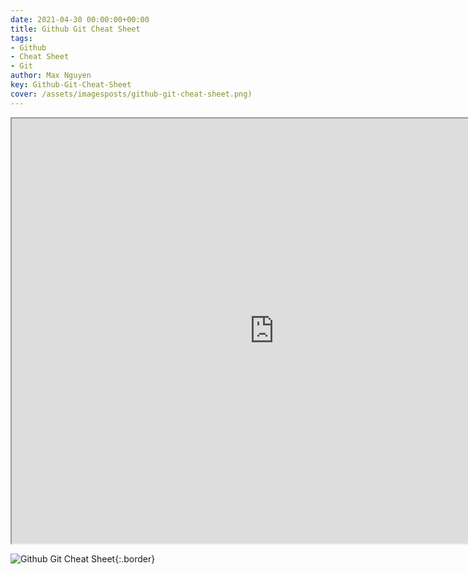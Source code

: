 ```yaml
---
date: 2021-04-30 00:00:00+00:00
title: Github Git Cheat Sheet
tags:
- Github  
- Cheat Sheet
- Git
author: Max Nguyen
key: Github-Git-Cheat-Sheet
cover: /assets/imagesposts/github-git-cheat-sheet.png)
---
```


<iframe src="https://drive.google.com/file/d/1m-ICdLA3Ohn8Jyb-cAhCabKQQIBiFAB6/preview" width="840" height="680"></iframe>


![Github Git Cheat Sheet]({{site.url}}/assets/imagesposts/github-git-cheat-sheet.png){:.border}


